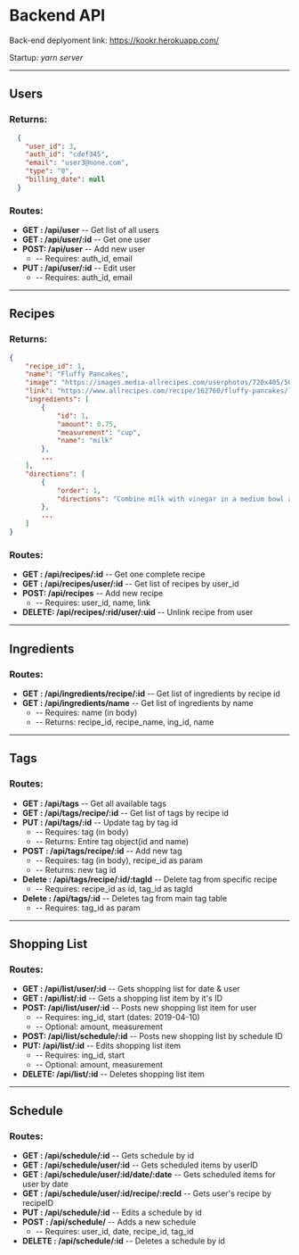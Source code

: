 # Backend API 
Back-end deplyoment link: https://kookr.herokuapp.com/

Startup: *yarn server*

---

## Users

### Returns:
```json
  {
    "user_id": 3,
    "auth_id": "cdef345",
    "email": "user3@none.com",
    "type": "0",
    "billing_date": null
  }
```

### Routes:
* **GET : /api/user**       -- Get list of all users
* **GET : /api/user/:id**   -- Get one user
* **POST: /api/user**       -- Add new user
  * -- Requires: auth_id, email
* **PUT : /api/user/:id**   -- Edit user
  * -- Requires: auth_id, email

---

## Recipes

### Returns:
```json
{
    "recipe_id": 1,
    "name": "Fluffy Pancakes",
    "image": "https://images.media-allrecipes.com/userphotos/720x405/5079227.jpg",
    "link": "https://www.allrecipes.com/recipe/162760/fluffy-pancakes/?internalSource=hub%20recipe&referringId=78&referringContentType=Recipe%20Hub",
    "ingredients": [
        {
            "id": 1,
            "amount": 0.75,
            "measurement": "cup",
            "name": "milk"
        },
        ...
    ],
    "directions": [
        {
            "order": 1,
            "directions": "Combine milk with vinegar in a medium bowl and set aside for 5 minutes to \"sour\"."
        },
        ...
    ]
}
```

### Routes:
* **GET : /api/recipes/:id**   -- Get one complete recipe
* **GET : /api/recipes/user/:id** -- Get list of recipes by user_id
* **POST: /api/recipes**       -- Add new recipe
  * -- Requires: user_id, name, link
* **DELETE: /api/recipes/:rid/user/:uid** -- Unlink recipe from user

---

## Ingredients

### Routes:
* **GET : /api/ingredients/recipe/:id**   -- Get list of ingredients by recipe id
* **GET : /api/ingredients/name** -- Get list of ingredients by name
  * -- Requires: name (in body) 
  * -- Returns: recipe_id, recipe_name, ing_id, name

---

## Tags

### Routes:
* **GET : /api/tags**  -- Get all available tags 
* **GET : /api/tags/recipe/:id** -- Get list of tags by recipe id
* **PUT : /api/tags/:id** -- Update tag by tag id
  * -- Requires: tag (in body)
  * -- Returns: Entire tag object(id and name)
* **POST : /api/tags/recipe/:id** -- Add new tag
  * -- Requires: tag (in body), recipe_id as param
  * -- Returns: new tag id
* **Delete : /api/tags/recipe/:id/:tagId** -- Delete tag from specific recipe
  * -- Requires: recipe_id as id,  tag_id as tagId
* **Delete : /api/tags/:id** -- Deletes tag from main tag table  
  * -- Requires: tag_id as param

---

## Shopping List

### Routes:
* **GET : /api/list/user/:id**  -- Gets shopping list for date & user
* **GET : /api/list/:id** -- Gets a shopping list item by it's ID
* **POST: /api/list/user/:id** -- Posts new shopping list item for user
  * -- Requires: ing_id, start (dates: 2019-04-10)
  * -- Optional: amount, measurement
* **POST: /api/list/schedule/:id** -- Posts new shopping list by schedule ID
* **PUT: /api/list/:id** -- Edits shopping list item
  * -- Requires: ing_id, start
  * -- Optional: amount, measurement
* **DELETE: /api/list/:id** -- Deletes shopping list item

---

## Schedule

### Routes:
* **GET : /api/schedule/:id**  -- Gets schedule by id
* **GET : /api/schedule/user/:id** -- Gets scheduled items by userID
* **GET : /api/schedule/user/:id/date/:date** -- Gets scheduled items for user by date
* **GET : /api/schedule/user/:id/recipe/:recId** -- Gets user's recipe by recipeID
* **PUT : /api/schedule/:id** -- Edits a schedule by id
* **POST : /api/schedule/** -- Adds a new schedule
  * -- Requires: user_id, date, recipe_id, tag_id
* **DELETE : /api/schedule/:id** -- Deletes a schedule by id
